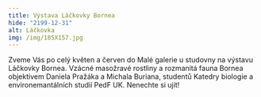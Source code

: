 ```yaml
---
title: Výstava Láčkovky Bornea
hide: "2199-12-31"
alt: Láčkovka
img: /img/185X157.jpg
---
```


Zveme Vás po celý květen a červen do Malé galerie u studovny na výstavu
Láčkovky Bornea. Vzácné masožravé rostliny a rozmanitá fauna Bornea objektivem
Daniela Pražáka a Michala Buriana, studentů Katedry biologie a
environemantálních studií PedF UK. Nenechte si ujít!

